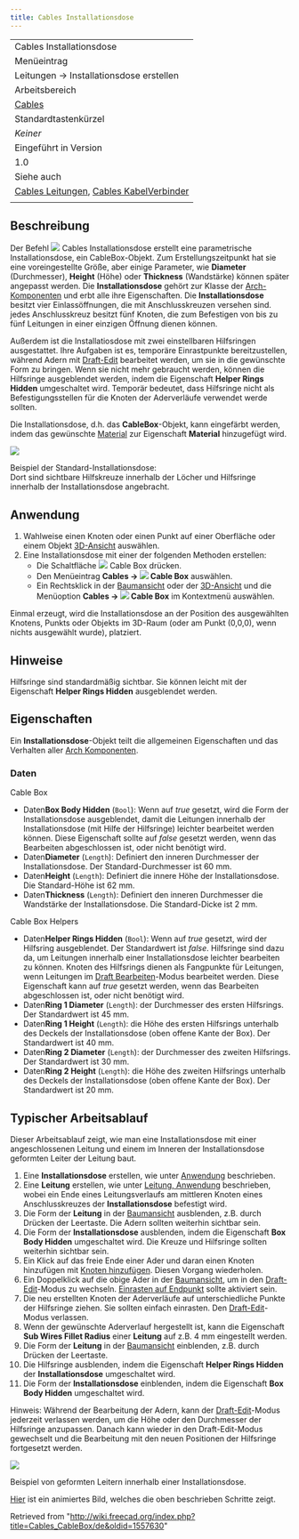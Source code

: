 ```yaml
---
title: Cables Installationsdose
---
```

|  |
| --- |
| Cables Installationsdose |
| Menüeintrag |
| Leitungen → Installationsdose erstellen |
| Arbeitsbereich |
| [Cables](/Cables_Workbench/de "Cables Workbench/de") |
| Standardtastenkürzel |
| *Keiner* |
| Eingeführt in Version |
| 1.0 |
| Siehe auch |
| [Cables Leitungen](/Cables_Cable/de "Cables Cable/de"), [Cables KabelVerbinder](/Cables_CableConnector/de "Cables CableConnector/de") |
|  |

## Beschreibung

Der Befehl ![](/images/Cables_CableBox.svg) Cables Installationsdose erstellt eine parametrische Installationsdose, ein CableBox-Objekt. Zum Erstellungszeitpunkt hat sie eine voreingestellte Größe, aber einige Parameter, wie **Diameter** (Durchmesser), **Height** (Höhe) oder **Thickness** (Wandstärke) können später angepasst werden. Die **Installationsdose** gehört zur Klasse der [Arch-Komponenten](/Arch_Component/de "Arch Component/de") und erbt alle ihre Eigenschaften. Die **Installationsdose** besitzt vier Einlassöffnungen, die mit Anschlusskreuzen versehen sind. jedes Anschlusskreuz besitzt fünf Knoten, die zum Befestigen von bis zu fünf Leitungen in einer einzigen Öffnung dienen können.

Außerdem ist die Installatiosdose mit zwei einstellbaren Hilfsringen ausgestattet. Ihre Aufgaben ist es, temporäre Einrastpunkte bereitzustellen, während Adern mit [Draft-Edit](/Draft_Edit/de "Draft Edit/de") bearbeitet werden, um sie in die gewünschte Form zu bringen. Wenn sie nicht mehr gebraucht werden, können die Hilfsringe ausgeblendet werden, indem die Eigenschaft **Helper Rings Hidden** umgeschaltet wird. Temporär bedeutet, dass Hilfsringe nicht als Befestigungsstellen für die Knoten der Aderverläufe verwendet werde sollten.

Die Installationsdose, d.h. das **CableBox**-Objekt, kann eingefärbt werden, indem das gewünschte [Material](/Arch_SetMaterial/de "Arch SetMaterial/de") zur Eigenschaft **Material** hinzugefügt wird.

![](/images/Cables_CableBox_Example1.png)

Beispiel der Standard-Installationsdose:  
Dort sind sichtbare Hilfskreuze innerhalb der Löcher und Hilfsringe innerhalb der Installationsdose angebracht.

## Anwendung

1. Wahlweise einen Knoten oder einen Punkt auf einer Oberfläche oder einem Objekt [3D-Ansicht](/3D_view/de "3D view/de") auswählen.
2. Eine Installationsdose mit einer der folgenden Methoden erstellen:
   * Die Schaltfläche ![](/images/Cables_CableBox.svg) Cable Box drücken.
   * Den Menüeintrag **Cables → ![](/images/Cables_CableBox.svg) Cable Box** auswählen.
   * Ein Rechtsklick in der [Baumansicht](/Tree_view/de "Tree view/de") oder der [3D-Ansicht](/3D_view/de "3D view/de") und die Menüoption **Cables → ![](/images/Cables_CableBox.svg) Cable Box** im Kontextmenü auswählen.

Einmal erzeugt, wird die Installationsdose an der Position des ausgewählten Knotens, Punkts oder Objekts im 3D-Raum (oder am Punkt (0,0,0), wenn nichts ausgewählt wurde), platziert.

## Hinweise

Hilfsringe sind standardmäßig sichtbar. Sie können leicht mit der Eigenschaft **Helper Rings Hidden** ausgeblendet werden.

## Eigenschaften

Ein **Installationsdose**-Objekt teilt die allgemeinen Eigenschaften und das Verhalten aller [Arch Komponenten](/Arch_Component/de "Arch Component/de").

### Daten

Cable Box

* Daten**Box Body Hidden** (`Bool`): Wenn auf *true* gesetzt, wird die Form der Installationsdose ausgeblendet, damit die Leitungen innerhalb der Installationsdose (mit Hilfe der Hilfsringe) leichter bearbeitet werden können. Diese Eigenschaft sollte auf *false* gesetzt werden, wenn das Bearbeiten abgeschlossen ist, oder nicht benötigt wird.
* Daten**Diameter** (`Length`): Definiert den inneren Durchmesser der Installationsdose. Der Standard-Durchmesser ist 60 mm.
* Daten**Height** (`Length`): Definiert die innere Höhe der Installationsdose. Die Standard-Höhe ist 62 mm.
* Daten**Thickness** (`Length`): Definiert den inneren Durchmesser die Wandstärke der Installationsdose. Die Standard-Dicke ist 2 mm.

Cable Box Helpers

* Daten**Helper Rings Hidden** (`Bool`): Wenn auf *true* gesetzt, wird der Hilfsring ausgeblendet. Der Standardwert ist *false*. Hilfsringe sind dazu da, um Leitungen innerhalb einer Installationsdose leichter bearbeiten zu können. Knoten des Hilfsrings dienen als Fangpunkte für Leitungen, wenn Leitungen im [Draft Bearbeiten](/Draft_Edit/de "Draft Edit/de")-Modus bearbeitet werden. Diese Eigenschaft kann auf *true* gesetzt werden, wenn das Bearbeiten abgeschlossen ist, oder nicht benötigt wird.
* Daten**Ring 1 Diameter** (`Length`): der Durchmesser des ersten Hilfsrings. Der Standardwert ist 45 mm.
* Daten**Ring 1 Height** (`Length`): die Höhe des ersten Hilfsrings unterhalb des Deckels der Installationsdose (oben offene Kante der Box). Der Standardwert ist 40 mm.
* Daten**Ring 2 Diameter** (`Length`): der Durchmesser des zweiten Hilfsrings. Der Standardwert ist 30 mm.
* Daten**Ring 2 Height** (`Length`): die Höhe des zweiten Hilfsrings unterhalb des Deckels der Installationsdose (oben offene Kante der Box). Der Standardwert ist 20 mm.

## Typischer Arbeitsablauf

Dieser Arbeitsablauf zeigt, wie man eine Installationsdose mit einer angeschlossenen Leitung und einem im Inneren der Installationsdose geformten Leiter der Leitung baut.

1. Eine **Installationsdose** erstellen, wie unter [Anwendung](#Anwendung) beschrieben.
2. Eine **Leitung** erstellen, wie unter [Leitung, Anwendung](/Cables_Cable/de#Anwendung "Cables Cable/de") beschrieben, wobei ein Ende eines Leitungsverlaufs am mittleren Knoten eines Anschlusskreuzes der **Installationsdose** befestigt wird.
3. Die Form der **Leitung** in der [Baumansicht](/Tree_view/de "Tree view/de") ausblenden, z.B. durch Drücken der Leertaste. Die Adern sollten weiterhin sichtbar sein.
4. Die Form der **Installationsdose** ausblenden, indem die Eigenschaft **Box Body Hidden** umgeschaltet wird. Die Kreuze und Hilfsringe sollten weiterhin sichtbar sein.
5. Ein Klick auf das freie Ende einer Ader und daran einen Knoten hinzufügen mit [Knoten hinzufügen](/Cables_AddVertex/de "Cables AddVertex/de"). Diesen Vorgang wiederholen.
6. Ein Doppelklick auf die obige Ader in der [Baumansicht](/Tree_view/de "Tree view/de"), um in den [Draft-Edit](/Draft_Edit/de "Draft Edit/de")-Modus zu wechseln. [Einrasten auf Endpunkt](/Draft_Snap_Endpoint/de "Draft Snap Endpoint/de") sollte aktiviert sein.
7. Die neu erstellten Knoten der Aderverläufe auf unterschiedliche Punkte der Hilfsringe ziehen. Sie sollten einfach einrasten. Den [Draft-Edit](/Draft_Edit/de "Draft Edit/de")-Modus verlassen.
8. Wenn der gewünschte Aderverlauf hergestellt ist, kann die Eigenschaft **Sub Wires Fillet Radius** einer **Leitung** auf z.B. 4 mm eingestellt werden.
9. Die Form der **Leitung** in der [Baumansicht](/Tree_view/de "Tree view/de") einblenden, z.B. durch Drücken der Leertaste.
10. Die Hilfsringe ausblenden, indem die Eigenschaft **Helper Rings Hidden** der **Installationsdose** umgeschaltet wird.
11. Die Form der **Installationsdose** einblenden, indem die Eigenschaft **Box Body Hidden** umgeschaltet wird.

Hinweis: Während der Bearbeitung der Adern, kann der [Draft-Edit](/Draft_Edit/de "Draft Edit/de")-Modus jederzeit verlassen werden, um die Höhe oder den Durchmesser der Hilfsringe anzupassen. Danach kann wieder in den Draft-Edit-Modus gewechselt und die Bearbeitung mit den neuen Positionen der Hilfsringe fortgesetzt werden.

![](/images/Cables_CableBox_Example2_static.png)

Beispiel von geformten Leitern innerhalb einer Installationsdose.

[Hier](/Cables_Example3_CableBox "Cables Example3 CableBox") ist ein animiertes Bild, welches die oben beschrieben Schritte zeigt.

Retrieved from "<http://wiki.freecad.org/index.php?title=Cables_CableBox/de&oldid=1557630>"